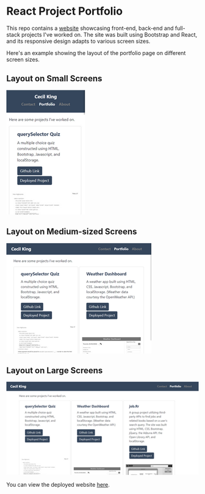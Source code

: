# React Project Portfolio

This repo contains a [website](https://cek333.github.io/React_Project_Portfolio/) showcasing front-end, back-end and full-stack projects I've worked on. The site was built using Bootstrap and React, and its responsive design adapts to various screen sizes. 

Here's an example showing the layout of the portfolio page on different screen sizes.

## Layout on Small Screens
![Screenshot of the Portfolio page on a small screen](readme/portfolio_sm.png)

## Layout on Medium-sized Screens
![Screenshot of the Portfolio page on a medium-sized screen](readme/portfolio_md.png)

## Layout on Large Screens
![Screenshot of the Portfolio page on a large screen](readme/portfolio_lg.png)

You can view the deployed website [here](https://cek333.github.io/React_Project_Portfolio/).